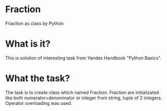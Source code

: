 # Fraction
Friaction as class by Python

# What is it?
This is solution of interesting task from Yandex Handbook "Python Basics".
# What the task?
The task is to create class which named Fraction.
Fraction are initializated like both numerator+denominator or integer from string, tuple of 2 integers.
Operator overloading was used.
